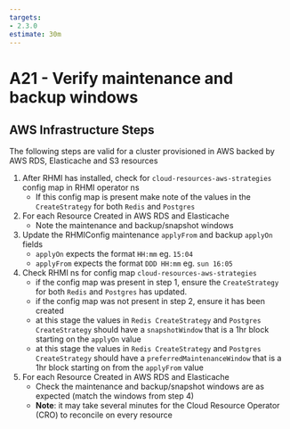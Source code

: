 ```yaml
---
targets:
- 2.3.0
estimate: 30m
---
```


# A21 - Verify maintenance and backup windows

## AWS Infrastructure Steps
The following steps are valid for a cluster provisioned in AWS backed by AWS RDS, Elasticache and S3 resources

1. After RHMI has installed, check for `cloud-resources-aws-strategies` config map in RHMI operator ns
    - If this config map is present make note of the values in the `CreateStrategy` for both `Redis` and `Postgres`
2. For each Resource Created in AWS RDS and Elasticache 
    - Note the maintenance and backup/snapshot windows 
3. Update the RHMIConfig maintenance `applyFrom` and backup `applyOn` fields
    - `applyOn` expects the format `HH:mm` eg. `15:04`
    - `applyFrom` expects the format `DDD HH:mm` eg. `sun 16:05`
4. Check RHMI ns for config map `cloud-resources-aws-strategies`
    - if the config map was present in step 1, ensure the `CreateStrategy` for both `Redis` and `Postgres` has updated. 
    - if the config map was not present in step 2, ensure it has been created
    - at this stage the values in `Redis CreateStrategy` and `Postgres CreateStrategy` should have a `snapshotWindow` that is a 1hr block starting on the `applyOn` value
    - at this stage the values in `Redis CreateStrategy` and `Postgres CreateStrategy` should have a `preferredMaintenanceWindow` that is a 1hr block starting on from the `applyFrom` value
5. For each Resource Created in AWS RDS and Elasticache
    - Check the maintenance and backup/snapshot windows are as expected (match the windows from step 4)
    - **Note**: it may take several minutes for the Cloud Resource Operator (CRO) to reconcile on every resource
    
    
